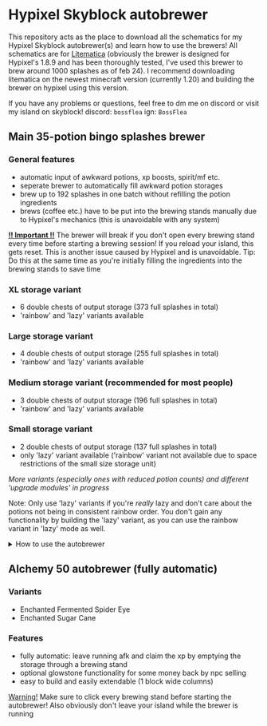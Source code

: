 # Hypixel Skyblock autobrewer
This repository acts as the place to download all the schematics for my Hypixel Skyblock autobrewer(s) and learn how to use the brewers! All schematics are for [Litematica](https://www.curseforge.com/minecraft/mc-mods/litematica) (obviously the brewer is designed for Hypixel's 1.8.9 and has been thoroughly tested, I've used this brewer to brew around 1000 splashes as of feb 24). I recommend downloading litematica on the newest minecraft version (currently 1.20) and building the brewer on hypixel using this version.

If you have any problems or questions, feel free to dm me on discord or visit my island on skyblock! discord: `bossflea` ign: `BossFlea`

## Main 35-potion bingo splashes brewer
### General features
- automatic input of awkward potions, xp boosts, spirit/mf etc.
- seperate brewer to automatically fill awkward potion storages
- brew up to 192 splashes in one batch without refilling the potion ingredients
- brews (coffee etc.) have to be put into the brewing stands manually due to Hypixel's mechanics (this is unavoidable with any system)

<ins>**!! Important !!**</ins> The brewer will break if you don't open every brewing stand every time before starting a brewing session! If you reload your island, this gets reset. This is another issue caused by Hypixel and is unavoidable.
Tip: Do this at the same time as you're initially filling the ingredients into the brewing stands to save time


### XL storage variant
- 6 double chests of output storage (373 full splashes in total)
- 'rainbow' and 'lazy' variants available
### Large storage variant
- 4 double chests of output storage (255 full splashes in total)
- 'rainbow' and 'lazy' variants available
### Medium storage variant (recommended for most people)
- 3 double chests of output storage (196 full splashes in total)
- 'rainbow' and 'lazy' variants available
### Small storage variant
- 2 double chests of output storage (137 full splashes in total)
- only 'lazy' variant available ('rainbow' variant not available due to space restrictions of the small size storage unit)

*More variants (especially ones with reduced potion counts) and different 'upgrade modules' in progress*

Note: Only use 'lazy' variants if you're *really* lazy and don't care about the potions not being in consistent rainbow order. You don't gain any functionality by building the 'lazy' variant, as you can use the rainbow variant in 'lazy' mode as well.

<details>
  <summary>How to use the autobrewer</summary>
  
  - First make sure you have enough xp boosts, awkward potions (let the seperate brewer run for a while, also remember to manually transfer the night vision to the main brewer's invisibility input chests), spirit/mf, wisp potions etc. in the input storage, as well as enough brews in the seperate brew dispenser.
  - Then fill your chosen amount of ingredients into the brewing stands, following the carpet color coding. Make sure to also click the brewing stands that don't need any ingredients or ones that you have already filled previously!
  - Now to start brewing, you first need to make sure the `Enable Input` lever is on. If the `Move Potions` lever is in the correct state, the brewer should start filling the brewing stands in the top row. While this is happening, manually fill the brewing stands which require brews (Do this starting from the side with the levers to avoid problems).
  - Once all brewing stands are filled, click the `Move Potions` lever. The potions will start moving down to the next layer. These ~20s are a good time to refill the agility potion's top row brewing stand with an enchanted cake from the chest above and fill your inventory with a new set of brews for the next cycle (1 brew won't fit in your inventory, use stash or ec).
  - When all the potions have finished moving down a layer, click the `Move Potions` lever again. Now repeat the two steps above until your ingredients run out.
  - To stop the awkward potions etc. from automatically being filled into the brewing stands when you want to stop brewing, set the `Enable Input` lever to off. You might also need to use this lever if the awkward potion input redstone gets stuck in the locked state while brewing.
  - Refer to [this graphic](https://i.imgur.com/bxj9W0X.png) to learn about how to retrieve splashes and in what order to splash them
</details>

## Alchemy 50 autobrewer (fully automatic)
### Variants
- Enchanted Fermented Spider Eye
- Enchanted Sugar Cane
### Features
- fully automatic: leave running afk and claim the xp by emptying the storage through a brewing stand
- optional glowstone functionality for some money back by npc selling
- easy to build and easily extendable (1 block wide columns)

<ins>Warning!</ins> Make sure to click every brewing stand before starting the autobrewer! Also obviously don't leave your island while the brewer is running
